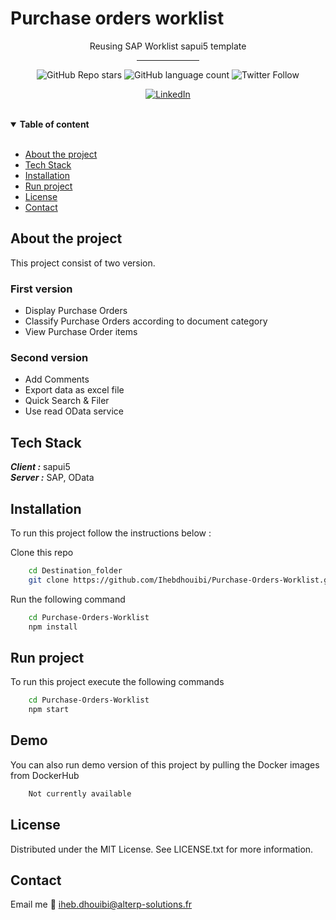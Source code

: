# Purchase orders worklist

<p align="center"> Reusing SAP Worklist sapui5 template


<br>
<div align="center">
    <hr width="100px">
    
  ![GitHub Repo stars](https://img.shields.io/github/stars/Ihebdhouibi/Microservices-with-fastapi?style=social)
  ![GitHub language count](https://img.shields.io/github/languages/count/Ihebdhouibi/Microservices-with-fastapi?style=social)
  ![Twitter Follow](https://img.shields.io/twitter/follow/dhouibi_iheb?style=social)
  <br>
  
  [![LinkedIn][linkedin-shield]][linkedin-url]
</div>




</p>

<br>

<details open>
<summary> <strong>Table of content</strong> </summary>

<br>
<ul>
  <li><a href="#about">About the project </a></li>
  <li><a href="#TechStack">Tech Stack</a></li>
  <li><a href="#Installation">Installation</a></li>
  <li><a href="#Run">Run project</a></li>
  <li><a href="#License">License</a></li>
  <li><a href="#Contact">Contact</a></li>
  
</details>


## <a name="about"></a>About the project 

<p>
This project consist of two version. 

### First version 
<ul>
    <li> Display Purchase Orders </li>
    <li> Classify Purchase Orders according to document category </li>
    <li> View Purchase Order items </li>
</ul>

### Second version 
<ul>
    <li> Add Comments </li>
    <li> Export data as excel file </li>
    <li> Quick Search & Filer </li>
    <li> Use read OData service </li>
</ul>


## <a name="TechStack"></a>Tech Stack
***Client :*** sapui5<br>
***Server :*** SAP, OData <br> 


## <a name="Installation">Installation </a>

To run this project follow the instructions below : 
<br>

Clone this repo <br>
```bash
    cd Destination_folder
    git clone https://github.com/Ihebdhouibi/Purchase-Orders-Worklist.git
```
Run the following command <br>
 

```bash
    cd Purchase-Orders-Worklist
    npm install
``` 


## <a name="Run">Run project </a>

To run this project execute the following commands 
```bash
    cd Purchase-Orders-Worklist
    npm start
```

## <a name="Demo">Demo </a>
You can also run demo version of this project by pulling the Docker images from DockerHub

```bash
    Not currently available
```


## <a name="License">License</a>
Distributed under the MIT License. See LICENSE.txt for more information.

## <a name="Contact">Contact</a>

Email me :email:  <a href="mailto:iheb.dhouibi@polytechnicien.tn"> iheb.dhouibi@alterp-solutions.fr </a> <br><br>


[stars-shield]: https://img.shields.io/github/stars/github_username/repo_name.svg?style=for-the-badge
[stars-url]: https://github.com/Ihebdhouibi/Purchase-Orders-Worklist/stargazers
[forks-shield]: https://img.shields.io/github/forks/github_username/repo_name.svg?style=for-the-badge
[forks-url]: https://github.com/Ihebdhouibi/Purchase-Orders-Worklist/network/members
[issues-shield]:https://img.shields.io/github/issues/github_username/repo_name.svg?style=for-the-badge
[issues-url]:https://github.com/Ihebdhouibi/Purchase-Orders-Worklist/issues
[linkedin-shield]: https://img.shields.io/badge/-LinkedIn-black.svg?style=for-the-badge&logo=linkedin&colorB=555
[linkedin-url]: https://www.linkedin.com/in/dhouibiiheb/